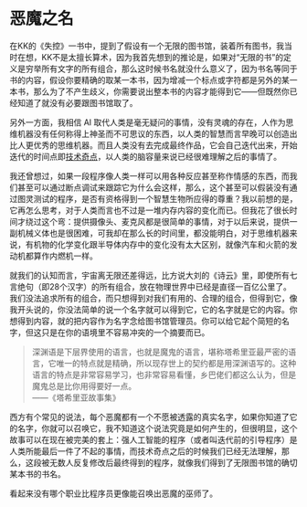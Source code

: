 恶魔之名
========

在KK的《失控》一书中，提到了假设有一个无限的图书馆，装着所有图书，我当时在想，KK不是太擅长算术，因为我首先想到的推论是，如果对“无限的书”的定义是穷举所有文字的所有组合，那么这时候书名就没什么意义了，因为书名等同于书的内容，假设你要精确的取某一本书，因为增减一个标点或字符都是另外的某一本书，那么为了不产生歧义，你需要说出整本书的内容才能得到它——但既然你已经知道了就没有必要跟图书馆取了。

另外一方面，我相信 AI 取代人类是毫无疑问的事情，没有灵魂的存在，人作为思维机器没有任何称得上神圣而不可思议的东西，以人类的智慧而言早晚可以创造出比人更优秀的思维机器。而且人类没有去完成最终作品，它会自己迭代出来，开始迭代的时间点即[技术奇点](https://zh.wikipedia.org/wiki/%E6%8A%80%E6%9C%AF%E5%A5%87%E5%BC%82%E7%82%B9)，以人类的脑容量来说已经很难理解之后的事情了。

我还曾想过，如果一段程序像人类一样可以用各种反应甚至称作情感的东西，而我们甚至可以通过断点调试来跟踪它为什么会这样，那么，这个甚至可以假装没有通过图灵测试的程序，是否有资格得到一个智慧生物所应得的尊重？我以前想的是，它再怎么思考，对于人类而言也不过是一堆内存内容的变化而已。但我花了很长时间才绕过这个弯：提供摄像头、麦克风都是很简单的事情，对于以后来说，提供一副机械义体也是很困难，可我却在那么长的时间里，都没能明白，对于思维机器来说，有机物的化学变化跟半导体内存中的变化没有太大区别，就像汽车和火箭的发动机都算作内燃机一样。

就我们的认知而言，宇宙离无限还差得远，比方说大刘的《诗云》里，即使所有七言绝句（即28个汉字）的所有组合，放在物理世界中已经是直径一百亿公里了。我们没法追求所有的组合，而只想得到对我们有用的、合理的组合，但得到它，像我开头说的，你没法简单的说一个名字就可以得到它，它的名字就是它的内容。你想得到内容，就的把内容作为名字念给图书馆管理员。你可以给它起个简短的名字，但这只是在你的语境里不容易冲突的一个摘要而已。

> 深渊语是下层界使用的语言，也就是魔鬼的语言，堪称塔希里亚最严密的语言，它唯一的特点就是精确，所以现存世上的契约都是用深渊语写的。这种语言的特点是非常容易学习，也非常容易看懂，乡巴佬们都这么认为，但是魔鬼总是比你用得要好一点。<br>
> ——《塔希里亚故事集》

西方有个常见的说法，每个恶魔都有一个不愿被透露的真实名字，如果你知道了它的名字，你就可以召唤它，我不知道这个说法究竟是如何产生的，但很明显，这个故事可以在现在被完美的套上：强人工智能的程序（或者叫迭代前的引导程序）是人类所能最后一件了不起的事情，而技术奇点之后的时候我们已经无法理解，那么，这段被无数人反复修改后最终得到的程序，就像我们得到了无限图书馆的确切某本书的书名。

看起来没有哪个职业比程序员更像能召唤出恶魔的巫师了。
